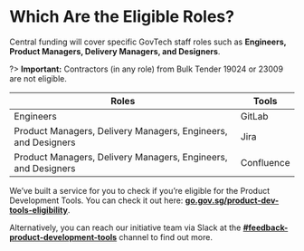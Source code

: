 # Which Are the Eligible Roles?  

Central funding will cover specific GovTech staff roles such as **Engineers, Product Managers, Delivery Managers, and Designers**. 

?> **Important:** Contractors (in any role) from Bulk Tender 19024 or 23009 are not eligible.

| Roles | Tools |
|---|---|
| Engineers  | GitLab |
| Product Managers, Delivery Managers, Engineers, and Designers | Jira |
| Product Managers, Delivery Managers, Engineers, and Designers | Confluence |

We’ve built a service for you to check if you’re eligible for the Product Development Tools. You can check it out here: [**go.gov.sg/product-dev-tools-eligibility**](https://go.gov.sg/product-dev-tools-eligibility). 

Alternatively, you can reach our initiative team via Slack at the  [**#feedback-product-development-tools**](https://govtech.enterprise.slack.com/archives/C07UF60HY9Y) channel to find out more.